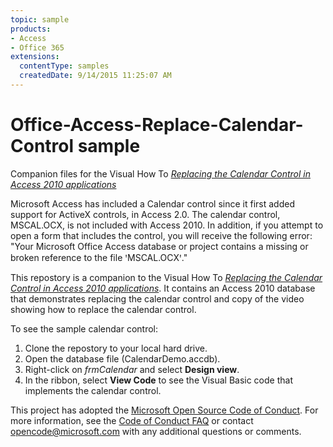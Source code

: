 ```yaml
---
topic: sample
products:
- Access
- Office 365
extensions:
  contentType: samples
  createdDate: 9/14/2015 11:25:07 AM
---
```

# Office-Access-Replace-Calendar-Control sample
Companion files for the Visual How To [*Replacing the Calendar Control in Access 2010 applications*](https://msdn.microsoft.com/en-us/library/office/gg251104%28v=office.14%29.aspx)

Microsoft Access has included a Calendar control since it first added support for ActiveX controls, in Access 2.0. The calendar control, MSCAL.OCX, is not included with Access 2010. In addition, if you attempt to open a form that includes the control, you will receive the following error: "Your Microsoft Office Access database or project contains a missing or broken reference to the file ꞌMSCAL.OCXꞌ."

This repostory is a companion to the Visual How To [*Replacing the Calendar Control in Access 2010 applications*](https://msdn.microsoft.com/en-us/library/office/gg251104%28v=office.14%29.aspx). It contains an Access 2010 database that demonstrates replacing the calendar control and copy of the video showing how to replace the calendar control.

To see the sample calendar control:

1.  Clone the repostory to your local hard drive.
2.  Open the database file (CalendarDemo.accdb).
3.  Right-click on *frmCalendar* and select **Design view**.
4.  In the ribbon, select **View Code** to see the Visual Basic code that implements the calendar control.


This project has adopted the [Microsoft Open Source Code of Conduct](https://opensource.microsoft.com/codeofconduct/). For more information, see the [Code of Conduct FAQ](https://opensource.microsoft.com/codeofconduct/faq/) or contact [opencode@microsoft.com](mailto:opencode@microsoft.com) with any additional questions or comments.
